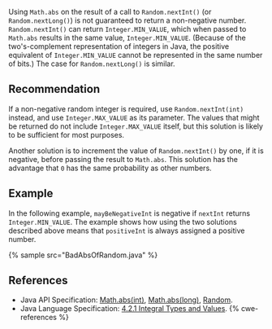 Using `Math.abs` on the result of a call to `Random.nextInt()` (or `Random.nextLong()`) is not guaranteed to return a non-negative number. `Random.nextInt()` can return `Integer.MIN_VALUE`, which when passed to `Math.abs` results in the same value, `Integer.MIN_VALUE`. (Because of the two's-complement representation of integers in Java, the positive equivalent of `Integer.MIN_VALUE` cannot be represented in the same number of bits.) The case for `Random.nextLong()` is similar.


## Recommendation
If a non-negative random integer is required, use `Random.nextInt(int)` instead, and use `Integer.MAX_VALUE` as its parameter. The values that might be returned do not include `Integer.MAX_VALUE` itself, but this solution is likely to be sufficient for most purposes.

Another solution is to increment the value of `Random.nextInt()` by one, if it is negative, before passing the result to `Math.abs`. This solution has the advantage that `0` has the same probability as other numbers.


## Example
In the following example, `mayBeNegativeInt` is negative if `nextInt` returns `Integer.MIN_VALUE`. The example shows how using the two solutions described above means that `positiveInt` is always assigned a positive number.

{% sample src="BadAbsOfRandom.java" %}

## References
* Java API Specification: [Math.abs(int)](https://docs.oracle.com/en/java/javase/11/docs/api/java.base/java/lang/Math.html#abs(int)), [Math.abs(long)](https://docs.oracle.com/en/java/javase/11/docs/api/java.base/java/lang/Math.html#abs(long)), [Random](https://docs.oracle.com/en/java/javase/11/docs/api/java.base/java/util/Random.html).
* Java Language Specification: [4.2.1 Integral Types and Values](https://docs.oracle.com/javase/specs/jls/se11/html/jls-4.html#jls-4.2.1).
{% cwe-references %}
